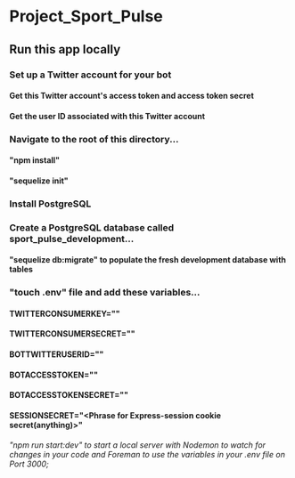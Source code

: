 # Project_Sport_Pulse

## Run this app locally

### Set up a Twitter account for your bot
#### Get this Twitter account's access token and access token secret
#### Get the user ID associated with this Twitter account
### Navigate to the root of this directory...
#### "npm install"
#### "sequelize init"
### Install PostgreSQL
### Create a PostgreSQL database called sport_pulse_development...
#### "sequelize db:migrate" to populate the fresh development database with tables
### "touch .env" file and add these variables...
#### TWITTERCONSUMERKEY="<Twitter development consumer key for your app>"
#### TWITTERCONSUMERSECRET="<Twitter development consumer secret for your app>"
#### BOTTWITTERUSERID="<Bot account user Id>"
#### BOTACCESSTOKEN="<Twitter access token for your bot account>"
#### BOTACCESSTOKENSECRET="<Twitter token secret for your bot account>"
#### SESSIONSECRET="<Phrase for Express-session cookie secret(anything)>"
###### "npm run start:dev" to start a local server with Nodemon to watch for changes in your code and Foreman to use the variables in your .env file on Port 3000;